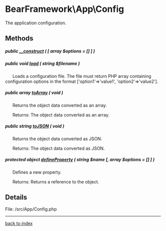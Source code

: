 # BearFramework\App\Config

The application configuration.

## Methods

##### public [__construct](bearframework.app.config.__construct.method.md) ( [ array $options = [] ] )

##### public void [load](bearframework.app.config.load.method.md) ( string $filename )

&nbsp;&nbsp;&nbsp;&nbsp;&nbsp;&nbsp;Loads a configuration file. The file must return PHP array containing configuration options in the format ['option1'=>'value1', 'option2'=>'value2'].

##### public array [toArray](bearframework.app.config.toarray.method.md) ( void )

&nbsp;&nbsp;&nbsp;&nbsp;&nbsp;&nbsp;Returns the object data converted as an array.

&nbsp;&nbsp;&nbsp;&nbsp;&nbsp;&nbsp;Returns: The object data converted as an array.

##### public string [toJSON](bearframework.app.config.tojson.method.md) ( void )

&nbsp;&nbsp;&nbsp;&nbsp;&nbsp;&nbsp;Returns the object data converted as JSON.

&nbsp;&nbsp;&nbsp;&nbsp;&nbsp;&nbsp;Returns: The object data converted as JSON.

##### protected object [defineProperty](bearframework.app.config.defineproperty.method.md) ( string $name [, array $options = [] ] )

&nbsp;&nbsp;&nbsp;&nbsp;&nbsp;&nbsp;Defines a new property.

&nbsp;&nbsp;&nbsp;&nbsp;&nbsp;&nbsp;Returns: Returns a reference to the object.

## Details

File: /src/App/Config.php

---

[back to index](index.md)


